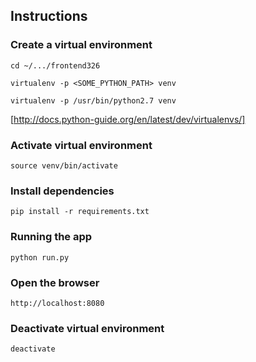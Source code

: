 ## Instructions

### Create a virtual environment 

`cd ~/.../frontend326`

`virtualenv -p <SOME_PYTHON_PATH> venv`

`virtualenv -p /usr/bin/python2.7 venv`

[http://docs.python-guide.org/en/latest/dev/virtualenvs/]

### Activate virtual environment

`source venv/bin/activate`

### Install dependencies

`pip install -r requirements.txt`

### Running the app

`python run.py`

### Open the browser

`http://localhost:8080`

### Deactivate virtual environment

`deactivate`
